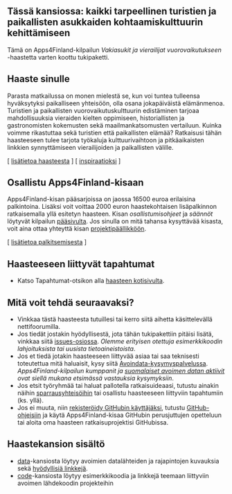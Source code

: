 ## Tässä kansiossa: kaikki tarpeellinen turistien ja paikallisten asukkaiden kohtaamiskulttuurin kehittämiseen

Tämä on Apps4Finland-kilpailun _Vakiasukit ja vierailijat vuorovaikutukseen_ -haastetta varten koottu tukipaketti. 

## Haaste sinulle

Parasta matkailussa on monen mielestä se, kun voi tuntea tulleensa hyväksytyksi paikalliseen yhteisöön,
olla osana jokapäiväistä elämänmenoa. Turistien ja paikallisten vuorovaikutuskulttuurin edistäminen
tarjoaa mahdollisuuksia vieraiden kielten oppimiseen, historiallisten ja gastronomisten kokemusten
sekä maailmankatsomusten vertailuun. Kuinka voimme rikastuttaa sekä turistien että paikallisten elämää?
Ratkaisusi tähän haasteeseen tulee tarjota työkaluja kulttuurivaihtoon ja pitkäaikaisten linkkien
synnyttämiseen vierailijoiden ja paikallisten välille.

[ [lisätietoa haasteesta](taustatietoa.md) ] [ [inspiraatioksi](inspiraatioksi.md) ]

## Osallistu Apps4Finland-kisaan

Apps4Finland-kisan pääsarjoissa on jaossa 16500 euroa erilaisina palkintoina.
Lisäksi voit voittaa 2000 euron haastekohtaisen lisäpalkinnon ratkaisemalla yllä esitetyn haasteen.
Kisan _osallistumisohjeet_ ja _säännöt_ löytyvät kilpailun [pääsivulta](http://apps4finland.fi). Jos sinulla on mitä tahansa kysyttävää
kisasta, voit aina ottaa yhteyttä kisan [projektipäällikköön](http://www.apps4finland.fi/yhteystiedot/).

[ [lisätietoa palkitsemisesta](palkitsemisesta.md) ]

## Haasteeseen liittyvät tapahtumat

* Katso Tapahtumat-otsikon alla [haasteen kotisivulta](http://www.apps4finland.fi/haaste/turistien-kohtaaminen/).

## Mitä voit tehdä seuraavaksi?

- Vinkkaa tästä haasteesta tutuillesi tai kerro siitä aihetta käsittelevällä nettifoorumilla.
- Jos tiedät jostakin hyödyllisestä, jota tähän tukipakettiin pitäisi lisätä, vinkkaa siitä [issues-osiossa](https://github.com/apps4finland/haaste-turistien-kohtaaminen/issues?state=open). _Olemme erityisen otettuja esimerkkikoodin lahjoituksista tai uusista tietoaineistoista_.
- Jos et tiedä jotakin haasteeseen liittyvää asiaa tai saa teknisesti toteutettua mitä haluaisit, kysy siitä [Avoindata-kysymyspalvelussa](http://avoindata.net/). _Apps4Finland-kilpailun kumppanit ja [suomalaiset avoimen datan aktiivit](https://www.facebook.com/groups/fi.okfn/) ovat siellä mukana etsimässä vastauksia kysymyksiin_.
- Jos etsit työryhmää tai haluat pallotella ratkaisuideaasi, tutustu ainakin näihin [sparrausyhteisöihin](https://github.com/apps4finland/haaste-turistien-kohtaaminen/blob/master/data/linkkeja.md) tai osallistu haasteeseen liittyviin tapahtumiin (ks. yllä).
- Jos ei muuta, niin [rekisteröidy GitHubin käyttäjäksi](https://github.com/signup), tutustu [GitHub-ohjeisiin](http://sixrevisions.com/resources/git-tutorials-beginners/) ja käytä Apps4Finland-kisaa GitHubin perusjuttujen opetteluun
tai aloita oma haasteen ratkaisuprojektisi GitHubissa.

## Haastekansion sisältö
- [data](https://github.com/apps4finland/haaste-turistien-kohtaaminen/tree/master/data)-kansiosta löytyy avoimien datalähteiden ja rajapintojen kuvauksia sekä [hyödyllisiä linkkejä](https://github.com/apps4finland/haaste-turistien-kohtaaminen/blob/master/data/linkkeja.md).
- [code](https://github.com/apps4finland/haaste-turistien-kohtaaminen/tree/master/code)-kansiosta löytyy esimerkkikoodia ja linkkejä teemaan liittyviin avoimen lähdekoodin projekteihin

